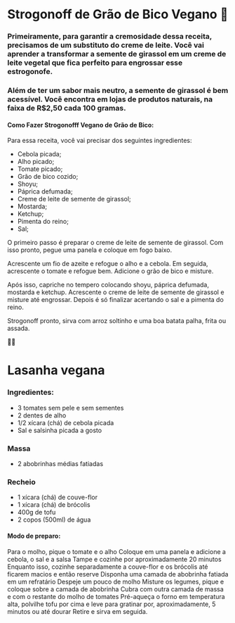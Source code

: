 # Strogonoff de Grão de Bico Vegano :curry:



### Primeiramente, para garantir a cremosidade dessa receita, precisamos de um substituto do creme de leite. Você vai aprender a transformar a semente de girassol em um creme de leite vegetal que fica perfeito para engrossar esse estrogonofe.

### Além de ter um sabor mais neutro, a semente de girassol é bem acessível. Você encontra em lojas de produtos naturais, na faixa de R$2,50 cada 100 gramas.



#### Como Fazer Strogonofff Vegano de Grão de Bico:

Para essa receita, você vai precisar dos seguintes ingredientes:

- Cebola picada;
- Alho picado;
- Tomate picado;
- Grão de bico cozido;
- Shoyu;
- Páprica defumada;
- Creme de leite de semente de girassol;
- Mostarda;
- Ketchup;
- Pimenta do reino;
- Sal;

O primeiro passo é preparar o creme de leite de semente de girassol. Com isso pronto, pegue uma panela e coloque em fogo baixo.

Acrescente um fio de azeite e refogue o alho e a cebola. Em seguida, acrescente o tomate e refogue bem. Adicione o grão de bico e misture.

Após isso, capriche no tempero colocando shoyu, páprica defumada, mostarda e ketchup. Acrescente o creme de leite de semente de girassol e misture até engrossar. Depois é só finalizar acertando o sal e a pimenta do reino.

Strogonoff pronto, sirva com arroz soltinho e uma boa batata palha, frita ou assada. 

:stew::rice:





# Lasanha vegana

### Ingredientes:

- 3 tomates sem pele e sem sementes
- 2 dentes de alho
- 1/2 xícara (chá) de cebola picada
- Sal e salsinha picada a gosto

### Massa

- 2 abobrinhas médias fatiadas

### Recheio

- 1 xícara (chá) de couve-flor
- 1 xícara (chá) de brócolis
- 400g de tofu
- 2 copos (500ml) de água

#### Modo de preparo:

Para o molho, pique o tomate e o alho
Coloque em uma panela e adicione a cebola, o sal e a salsa
Tampe e cozinhe por aproximadamente 20 minutos
Enquanto isso, cozinhe separadamente a couve-flor e os brócolis até ficarem macios e então reserve
Disponha uma camada de abobrinha fatiada em um refratário
Despeje um pouco de molho
Misture os legumes, pique e coloque sobre a camada de abobrinha
Cubra com outra camada de massa e com o restante do molho de tomates
Pré-aqueça o forno em temperatura alta, polvilhe tofu por cima e leve para gratinar por, aproximadamente, 5 minutos ou até dourar
Retire e sirva em seguida.

















